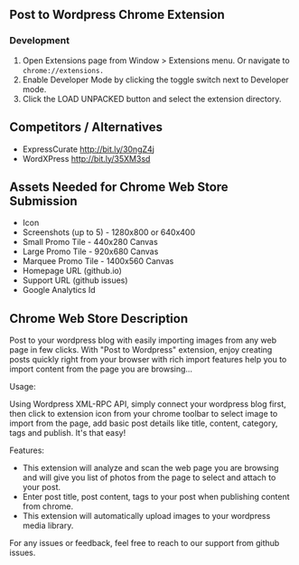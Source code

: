 ## Post to Wordpress Chrome Extension

### Development

1. Open Extensions page from Window > Extensions menu. Or navigate to ```chrome://extensions.```
2. Enable Developer Mode by clicking the toggle switch next to Developer mode.
3. Click the LOAD UNPACKED button and select the extension directory.

## Competitors / Alternatives
- ExpressCurate http://bit.ly/30ngZ4j
- WordXPress http://bit.ly/35XM3sd

## Assets Needed for Chrome Web Store Submission
- Icon
- Screenshots (up to 5) - 1280x800 or 640x400
- Small Promo Tile - 440x280 Canvas
- Large Promo Tile - 920x680 Canvas
- Marquee Promo Tile - 1400x560 Canvas
- Homepage URL (github.io)
- Support URL (github issues)
- Google Analytics Id

## Chrome Web Store Description

Post to your wordpress blog with easily importing images from any web page in few clicks. With "Post to Wordpress" extension, enjoy creating posts quickly right from your browser with rich import features help you to import content from the page you are browsing...

Usage:

Using Wordpress XML-RPC API, simply connect your wordpress blog first, then click to extension icon from your chrome toolbar to select image to import from the page, add basic post details like title, content, category, tags and publish. It's that easy!

Features:

- This extension will analyze and scan the web page you are browsing and will give you list of photos from the page to select and attach to your post.
- Enter post title, post content, tags to your post when publishing content from chrome.
- This extension will automatically upload images to your wordpress media library.

For any issues or feedback, feel free to reach to our support from github issues.
